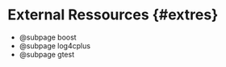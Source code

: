 External Ressources {#extres}
=======================
- @subpage boost
- @subpage log4cplus
- @subpage gtest